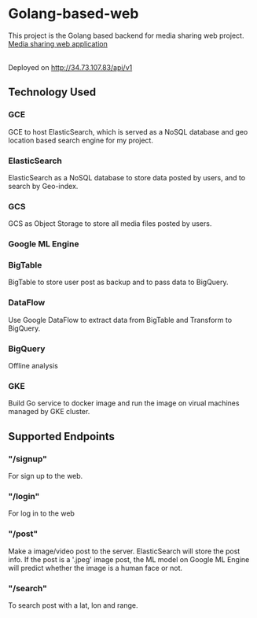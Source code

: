 # Golang-based-web

This project is the Golang based backend for media sharing web project. [Media sharing web application](https://github.com/helibu/Media-Sharing-web)

<br> Deployed on http://34.73.107.83/api/v1
## Technology Used
### GCE
GCE to host ElasticSearch, which is served as a NoSQL database and geo location based search engine for my project.
### ElasticSearch
ElasticSearch as a NoSQL database to store data posted by users, and to search by Geo-index.
### GCS
GCS as Object Storage to store all media files posted by users.

### Google ML Engine

### BigTable 
BigTable to store user post as backup and to pass data to BigQuery.
### DataFlow 
Use Google DataFlow to extract data from BigTable and Transform to BigQuery.
### BigQuery
Offline analysis
### GKE
Build Go service to docker image and run the image on virual machines managed by GKE cluster.

## Supported Endpoints

### "/signup"
For sign up to the web. 

### "/login"
For log in to the web

### "/post"

Make a image/video post to the server. ElasticSearch will store the post info. If the post is a '.jpeg' image post, the ML model on Google ML Engine will predict whether the image is a human face or not.

### "/search"
To search post with a lat, lon and range.


